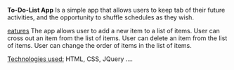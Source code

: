 **To-Do-List App**
Is a simple app that allows users to keep tab of their future activities, and the opportunity to shuffle schedules as they wish.

<ins>eatures</ins>
The app allows user to add a new item to a list of items.
User can cross out an item from the list of items.
User can delete an item from the list of items.
User can change the order of items in the list of items.

<ins>Technologies used:</ins>
HTML, CSS, JQuery ....
